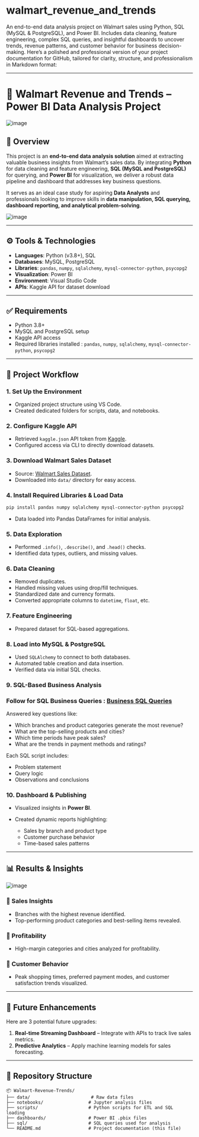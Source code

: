 # walmart_revenue_and_trends
An end-to-end data analysis project on Walmart sales using Python, SQL (MySQL &amp; PostgreSQL), and Power BI. Includes data cleaning, feature engineering, complex SQL queries, and insightful dashboards to uncover trends, revenue patterns, and customer behavior for business decision-making.
Here’s a polished and professional version of your project documentation for GitHub, tailored for clarity, structure, and professionalism in Markdown format:

---

# 🛒 Walmart Revenue and Trends – Power BI Data Analysis Project
![image](https://github.com/user-attachments/assets/1e59857a-dd97-42da-9e7b-266ed00dde41)


## 📌 Overview

This project is an **end-to-end data analysis solution** aimed at extracting valuable business insights from Walmart’s sales data. By integrating **Python** for data cleaning and feature engineering, **SQL (MySQL and PostgreSQL)** for querying, and **Power BI** for visualization, we deliver a robust data pipeline and dashboard that addresses key business questions.

It serves as an ideal case study for aspiring **Data Analysts** and professionals looking to improve skills in **data manipulation, SQL querying, dashboard reporting, and analytical problem-solving**.

![image](https://github.com/user-attachments/assets/50c98210-8ef2-4f95-810c-11e36317789c)


---

## ⚙️ Tools & Technologies

* **Languages**: Python (v3.8+), SQL
* **Databases**: MySQL, PostgreSQL
* **Libraries**: `pandas`, `numpy`, `sqlalchemy`, `mysql-connector-python`, `psycopg2`
* **Visualization**: Power BI
* **Environment**: Visual Studio Code
* **APIs**: Kaggle API for dataset download

---
## ✅ Requirements

* Python 3.8+
* MySQL and PostgreSQL setup
* Kaggle API access
* Required libraries installed : `pandas`, `numpy`, `sqlalchemy`, `mysql-connector-python`, `psycopg2`

---


## 📁 Project Workflow

### 1. Set Up the Environment

* Organized project structure using VS Code.
* Created dedicated folders for scripts, data, and notebooks.

### 2. Configure Kaggle API

* Retrieved `kaggle.json` API token from [Kaggle](https://www.kaggle.com/).
* Configured access via CLI to directly download datasets.

### 3. Download Walmart Sales Dataset

* Source: [Walmart Sales Dataset](https://www.kaggle.com/datasets/najir0123/walmart-10k-sales-datasets).
* Downloaded into `data/` directory for easy access.

### 4. Install Required Libraries & Load Data

```bash
pip install pandas numpy sqlalchemy mysql-connector-python psycopg2
```

* Data loaded into Pandas DataFrames for initial analysis.

### 5. Data Exploration

* Performed `.info()`, `.describe()`, and `.head()` checks.
* Identified data types, outliers, and missing values.

### 6. Data Cleaning

* Removed duplicates.
* Handled missing values using drop/fill techniques.
* Standardized date and currency formats.
* Converted appropriate columns to `datetime`, `float`, etc.

### 7. Feature Engineering

* Prepared dataset for SQL-based aggregations.

### 8. Load into MySQL & PostgreSQL

* Used `SQLAlchemy` to connect to both databases.
* Automated table creation and data insertion.
* Verified data via initial SQL checks.

### 9. SQL-Based Business Analysis
### Follow for SQL Business Queries : [Business SQL Queries](https://github.com/laxdippatel/walmart_revenue_and_trends/blob/main/Business_SQL_Quries.md)

Answered key questions like:

* Which branches and product categories generate the most revenue?
* What are the top-selling products and cities?
* Which time periods have peak sales?
* What are the trends in payment methods and ratings?

Each SQL script includes:

* Problem statement
* Query logic
* Observations and conclusions

### 10. Dashboard & Publishing

* Visualized insights in **Power BI**.
* Created dynamic reports highlighting:

  * Sales by branch and product type
  * Customer purchase behavior
  * Time-based sales patterns

---

## 📊 Results & Insights
![image](https://github.com/user-attachments/assets/5ac269d5-3332-4265-b241-d54a154b4134)


### 🔹 Sales Insights

* Branches with the highest revenue identified.
* Top-performing product categories and best-selling items revealed.

### 🔹 Profitability

* High-margin categories and cities analyzed for profitability.

### 🔹 Customer Behavior

* Peak shopping times, preferred payment modes, and customer satisfaction trends visualized.

---

## 🚀 Future Enhancements

Here are 3 potential future upgrades:

1. **Real-time Streaming Dashboard** – Integrate with APIs to track live sales metrics.
2. **Predictive Analytics** – Apply machine learning models for sales forecasting.
---

## 📁 Repository Structure

```
📦 Walmart-Revenue-Trends/
├── data/                       # Raw data files
├── notebooks/                 # Jupyter analysis files
├── scripts/                   # Python scripts for ETL and SQL loading
├── dashboards/                # Power BI .pbix files
├── sql/                       # SQL queries used for analysis
└── README.md                  # Project documentation (this file)
```
